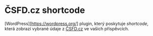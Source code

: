 # ČSFD.cz shortcode

[WordPress][https://wordpress.org/] plugin, který poskytuje _shortcode_, která zobrazí vybrané údaje z [ČSFD.cz](https://www.csfd.cz/) ve vašich příspěvcích.
